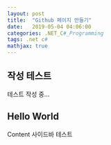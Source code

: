 ```yaml
---
layout: post
title:  "Github 페이지 만들기"
date:   2019-05-04 04:06:00
categories: .NET_C#_Programming
tags: .net c#
mathjax: true
---
```


## 작성 테스트
테스트 작성 중...





## Hello World
Content 사이드바 테스트
